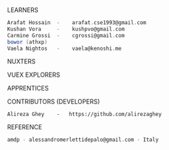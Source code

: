 LEARNERS
``` scala
Arafat Hossain  -    arafat.cse1993@gmail.com
Kushan Vora     -    kushpvo@gmail.com
Carmine Grossi  -    cgrossi@gmail.com
bowor (athxp)
Vaela Nightos   -    vaela@kenoshi.me
```
NUXTERS

VUEX EXPLORERS

APPRENTICES

CONTRIBUTORS (DEVELOPERS)
```
Alireza Ghey    -   https://github.com/alirezaghey
```


REFERENCE
``` scala
amdp - alessandromerlettidepalo@gmail.com - Italy
```
